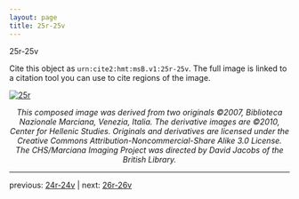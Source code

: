 ```yaml
---
layout: page
title: 25r-25v
---
```


25r-25v

Cite this object as `urn:cite2:hmt:msB.v1:25r-25v`. The full image is linked to a citation tool you can use to cite regions of the image.

[![25r](http://www.homermultitext.org/iipsrv?IIIF=/project/homer/pyramidal/deepzoom/hmt/vbbifolio/v1/vb_24v_25r.tif/full/800,/0/default.jpg)](http://www.homermultitext.org/ict2/?urn=urn:cite2:hmt:vbbifolio.v1:vb_24v_25r) 

<p style="text-align: center; font-style: italic;">This composed image was derived from two originals ©2007, Biblioteca Nazionale Marciana, Venezia, Italia. The derivative images are ©2010, Center for Hellenic Studies. Originals and derivatives are licensed under the Creative Commons Attribution-Noncommercial-Share Alike 3.0 License. The CHS/Marciana Imaging Project was directed by David Jacobs of the British Library.</p>

---

previous: [24r-24v](../24r-24v/) | next: [26r-26v](../26r-26v/)